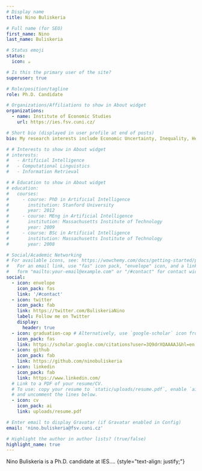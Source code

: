 ```yaml
---
# Display name
title: Nino Buliskeria

# Full name (for SEO)
first_name: Nino
last_name: Buliskeria

# Status emoji
status:
  icon: ☕️

# Is this the primary user of the site?
superuser: true

# Role/position/tagline
role: Ph.D. Candidate 

# Organizations/Affiliations to show in About widget
organizations:
  - name: Institute of Economic Studies 
    url: https://ies.fsv.cuni.cz/

# Short bio (displayed in user profile at end of posts)
bio: My research interests include Economic Uncertainty, Inequality, Heterogeneous Agents and Dinamic Macroeconomics.

# # Interests to show in About widget
# interests:
#   - Artificial Intelligence
#   - Computational Linguistics
#   - Information Retrieval

# # Education to show in About widget
# education:
#   courses:
#     - course: PhD in Artificial Intelligence
#       institution: Stanford University
#       year: 2012
#     - course: MEng in Artificial Intelligence
#       institution: Massachusetts Institute of Technology
#       year: 2009
#     - course: BSc in Artificial Intelligence
#       institution: Massachusetts Institute of Technology
#       year: 2008

# Social/Academic Networking
# For available icons, see: https://wowchemy.com/docs/getting-started/page-builder/#icons
#   For an email link, use "fas" icon pack, "envelope" icon, and a link in the
#   form "mailto:your-email@example.com" or "/#contact" for contact widget.
social:
  - icon: envelope
    icon_pack: fas
    link: '/#contact'
  - icon: twitter
    icon_pack: fab
    link: https://twitter.com/BuliskeriaNino
    label: Follow me on Twitter
    display:
      header: true
  - icon: graduation-cap # Alternatively, use `google-scholar` icon from `ai` icon pack
    icon_pack: fas
    link: https://scholar.google.com/citations?user=3Q9drXQAAAAJ&hl=en
  - icon: github
    icon_pack: fab
    link: https://github.com/ninobuliskeria
  - icon: linkedin
    icon_pack: fab
    link: https://www.linkedin.com/
  # Link to a PDF of your resume/CV.
  # To use: copy your resume to `static/uploads/resume.pdf`, enable `ai` icons in `params.yaml`,
  # and uncomment the lines below.
  - icon: cv
    icon_pack: ai
    link: uploads/resume.pdf

# Enter email to display Gravatar (if Gravatar enabled in Config)
email: 'nino.buliskeria@fsv.cuni.cz'

# Highlight the author in author lists? (true/false)
highlight_name: true
---
```


Nino Buliskeria is a Ph.D. candidate at IES.... 
{style="text-align: justify;"}
